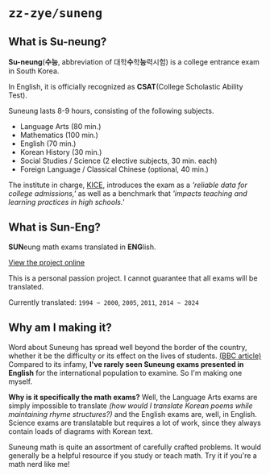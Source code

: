 # `zz-zye/suneng`

## What is Su-neung?

**Su-neung**(**수능**, abbreviation of 대학**수**학**능**력시험) is a college entrance exam in South Korea.

In English, it is officially recognized as **CSAT**(College Scholastic Ability Test).

Suneung lasts 8-9 hours, consisting of the following subjects.
 - Language Arts (80 min.)
 - Mathematics (100 min.)
 - English (70 min.)
 - Korean History (30 min.)
 - Social Studies / Science (2 elective subjects, 30 min. each)
 - Foreign Language / Classical Chinese (optional, 40 min.)

The institute in charge, [KICE](https://www.kice.re.kr/sub/info.do?m=0205&s=english),
introduces the exam as a *'reliable data for college admissions,'*
as well as a benchmark that *'impacts teaching and learning practices in high schools.'*

## What is Sun-Eng?

**SUN**eung math exams translated in **ENG**lish.

[View the project online](https://zz-zye.github.io/suneng)

This is a personal passion project. I cannot guarantee that all exams will be translated.

Currently translated: `1994 ~ 2000`, `2005`, `2011`, `2014 ~ 2024`

## Why am I making it?

Word about Suneung has spread well beyond the border of the country,
whether it be the difficulty or its effect on the lives of students.
[(BBC article)](https://www.bbc.com/news/world-asia-46181240)
Compared to its infamy, **I've rarely seen Suneung exams presented in English** for the international population to examine.
So I'm making one myself.

**Why is it specifically the math exams?**
Well, the Language Arts exams are simply impossible to translate
*(how would I translate Korean poems while maintaining rhyme structures?)*
and the English exams are, well, in English.
Science exams are translatable but requires a lot of work, since they always contain loads of diagrams with Korean text.

Suneung math is quite an assortment of carefully crafted problems.
It would generally be a helpful resource if you study or teach math.
Try it if you're a math nerd like me!

